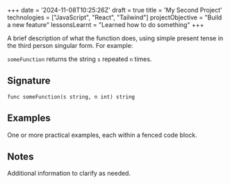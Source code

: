 +++
date = '2024-11-08T10:25:26Z'
draft = true
title = 'My Second Project'
technologies = ["JavaScript", "React", "Tailwind"]
projectObjective = "Build a new feature"
lessonsLearnt = "Learned how to do something"
+++

A brief description of what the function does, using simple present tense in the
third person singular form. For example:

`someFunction` returns the string `s` repeated `n` times.

## Signature

```text
func someFunction(s string, n int) string
```

## Examples

One or more practical examples, each within a fenced code block.

## Notes

Additional information to clarify as needed.
